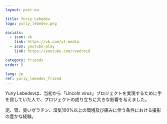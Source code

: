 ```yaml
---
layout: post-ea

title: Yuriy Lebedev
logo: yuriy_lebedev.png

socials:
  - icon: vk
    link: https://vk.com/yl.media
  - icon: youtube-play
    link: https://youtube.com/rvedroid

category: friends
order: 5

lang: jp
ref: yuriy_lebedev_friend
---
```


Yuriy Lebedevは、当初から「Lincoln virus」プロジェクトを実現するために手を貸していた人で、プロジェクトの成り立ちに大きな影響を与えました。

泥、雪、臭いゼラチン、湿気100%以上の環境及び痛みに伴う条件における撮影の豊かな経験。
